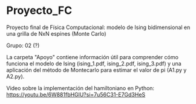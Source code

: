 # Proyecto_FC

Proyecto final de Física Computacional: modelo de Ising bidimensional en una grilla de NxN espines (Monte Carlo)

Grupo: 02 (?)

La carpeta "Apoyo" contiene información útil para comprender cómo funciona el modelo de Ising (ising_1.pdf, ising_2.pdf, ising_3.pdf) y una aplicación del método de Montecarlo para estimar el valor de pi (A1.py y A2.py).

Video sobre la implementación del hamiltoniano en Python: https://youtu.be/6W881fbHGlU?si=7u56C31-E7Gd3HeS
